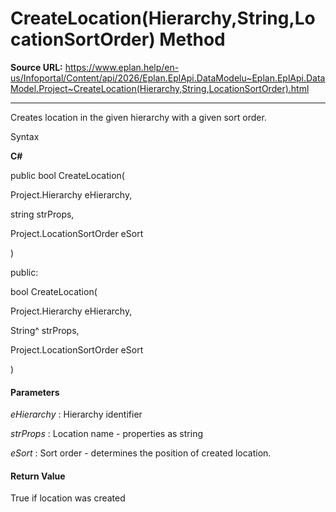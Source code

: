 # CreateLocation(Hierarchy,String,LocationSortOrder) Method

**Source URL:** https://www.eplan.help/en-us/Infoportal/Content/api/2026/Eplan.EplApi.DataModelu~Eplan.EplApi.DataModel.Project~CreateLocation(Hierarchy,String,LocationSortOrder).html

---

Creates location in the given hierarchy with a given sort order.

Syntax

**C#**



public bool CreateLocation( 

   Project.Hierarchy eHierarchy,

   string strProps,

   Project.LocationSortOrder eSort

)

public:

bool CreateLocation( 

   Project.Hierarchy eHierarchy,

   String^ strProps,

   Project.LocationSortOrder eSort

)


#### Parameters

*eHierarchy*
:   Hierarchy identifier

*strProps*
:   Location name - properties as string

*eSort*
:   Sort order - determines the position of created location.

#### Return Value

True if location was created

